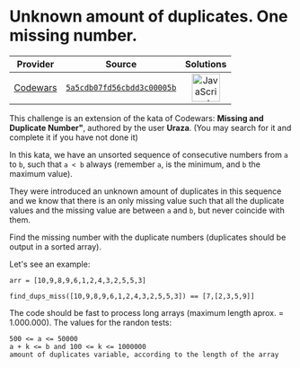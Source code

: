 [_metadata_:generated]: - "true"

# Unknown amount of duplicates. One missing number.

<!-- INFO TABLE BEGIN -->

| Provider                                        | Source                                                                               | Solutions                                                                                                                                                    |
| :---------------------------------------------: | :----------------------------------------------------------------------------------: | :----------------------------------------------------------------------------------------------------------------------------------------------------------: |
| [Codewars](../../../docs/providers/Codewars.md) | [`5a5cdb07fd56cbdd3c00005b`](https://www.codewars.com/kata/5a5cdb07fd56cbdd3c00005b) | [<img src="https://res.cloudinary.com/rascaltwo/image/upload/v1631924076/javascript_ehszr7.svg" alt="JavaScript" title="JavaScript" width="50" />](solve.js) |

<!-- INFO TABLE END -->

This challenge is an extension of the kata of Codewars: **Missing and Duplicate Number"**, authored by the user **Uraza**. (You may search for it and complete it if you have not done it)


In this kata, we have an unsorted sequence of consecutive numbers from  ```a``` to ```b```, such that ```a < b``` always (remember ```a```, is the minimum, and ```b``` the maximum value).

They were introduced an unknown amount of duplicates in this sequence and we know that there is an only missing value such that all the duplicate values and the missing value are between ```a``` and ```b```, but never coincide with them.

Find the missing number with the duplicate numbers (duplicates should be output in a sorted array).

Let's see an example:

```arr = [10,9,8,9,6,1,2,4,3,2,5,5,3]```

```find_dups_miss([10,9,8,9,6,1,2,4,3,2,5,5,3]) == [7,[2,3,5,9]]```

The code should be fast to process long arrays (maximum length aprox. = 1.000.000).
The values for the randon tests:
```
500 <= a <= 50000
a + k <= b and 100 <= k <= 1000000
amount of duplicates variable, according to the length of the array
```


